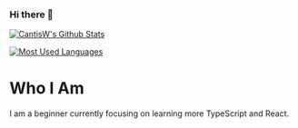 ### Hi there 👋

[![CantisW's Github Stats](https://github-readme-stats.vercel.app/api?username=CantisW&&show_icons=true&title_color=ffffff&icon_color=26dafd&text_color=daf7dc&bg_color=151515)](https://github.com/CantisW)

[![Most Used Languages](https://github-readme-stats.vercel.app/api/top-langs/?username=CantisW&langs_count=10&layout=compact&title_color=ffffff&icon_color=26dafd&text_color=daf7dc&bg_color=151515)](https://github.com/CantisW)

# Who I Am

I am a beginner currently focusing on learning more TypeScript and React.

<!--
**CantisW/CantisW** is a ✨ _special_ ✨ repository because its `README.md` (this file) appears on your GitHub profile.

Here are some ideas to get you started:

- 🔭 I’m currently working on ...
- 🌱 I’m currently learning ...
- 👯 I’m looking to collaborate on ...
- 🤔 I’m looking for help with ...
- 💬 Ask me about ...
- 📫 How to reach me: ...
- 😄 Pronouns: ...
- ⚡ Fun fact: ...
-->
